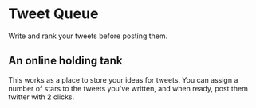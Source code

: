 # Tweet Queue

Write and rank your tweets before posting them.

## An online holding tank

This works as a place to store your ideas for tweets. You can assign a number of stars to the tweets you've written, and when ready, post them twitter with 2 clicks.
